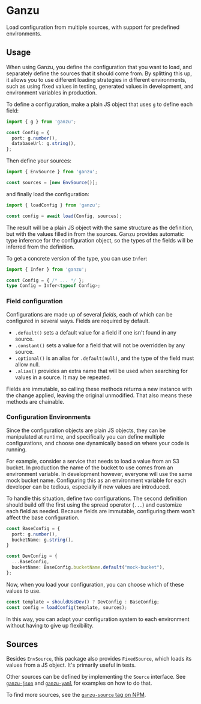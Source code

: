 # Ganzu

Load configuration from multiple sources, with support for predefined environments.

## Usage

When using Ganzu, you define the configuration that you want to load, and separately define the sources that it should come from. By splitting this up, it allows you to use different loading strategies in different environments, such as using fixed values in testing, generated values in development, and environment variables in production.

To define a configuration, make a plain JS object that uses `g` to define each field:

```ts
import { g } from 'ganzu';

const Config = {
  port: g.number(),
  databaseUrl: g.string(),
};
```

Then define your sources:

```ts
import { EnvSource } from 'ganzu';

const sources = [new EnvSource()];
```

and finally load the configuration:

```ts
import { loadConfig } from 'ganzu';

const config = await load(Config, sources);
```

The result will be a plain JS object with the same structure as the definition, but with the values filled in from the sources. Ganzu provides automatic type inference for the configuration object, so the types of the fields will be inferred from the definition.

To get a concrete version of the type, you can use `Infer`:

```ts
import { Infer } from 'ganzu';

const Config = { /* ... */ };
type Config = Infer<typeof Config>;
```

### Field configuration

Configurations are made up of several _fields_, each of which can be configured
in several ways. Fields are required by default.

- `.default()` sets a default value for a field if one isn't found in any source.
- `.constant()` sets a value for a field that will not be overridden by any source.
- `.optional()` is an alias for `.default(null)`, and the type of the field must allow null.
- `.alias()` provides an extra name that will be used when searching for values in a source. It may be repeated.

Fields are immutable, so calling these methods returns a new instance with the change applied, leaving the original unmodified. That also means these methods are chainable.

### Configuration Environments

Since the configuration objects are plain JS objects, they can be manipulated at runtime, and specifically you can define multiple configurations, and choose one dynamically based on where your code is running.

For example, consider a service that needs to load a value from an S3 bucket. In production the name of the bucket to use comes from an environment variable. In development however, everyone will use the same mock bucket name. Configuring this as an environment variable for each developer can be tedious, especially if new values are introduced.

To handle this situation, define two configurations. The second definition should build off the first using the spread operator (`...`) and customize each field as needed. Because fields are immutable, configuring them won't affect the base configuration.

```ts
const BaseConfig = {
  port: g.number(),
  bucketName: g.string(),
}

const DevConfig = {
  ...BaseConfig,
  bucketName: BaseConfig.bucketName.default("mock-bucket"),
};
```

Now, when you load your configuration, you can choose which of these values to use.

```js
const template = shouldUseDev() ? DevConfig : BaseConfig;
const config = loadConfig(template, sources);
```

In this way, you can adapt your configuration system to each environment without having to give up flexibility.

## Sources

Besides `EnvSource`, this package also provides `FixedSource`, which loads its values from a JS object. It's primarily useful in tests.

Other sources can be defined by implementing the `Source` interface. See [`ganzu-json`][json-src] and [`ganzu-yaml`][yaml-src] for examples on how to do that.

[json-src]: https://github.com/mythmon/ganzu/blob/main/pkgs/json/src/index.ts
[yaml-src]: https://github.com/mythmon/ganzu/blob/main/pkgs/yaml/src/index.ts

To find more sources, see the [`ganzu-source` tag on NPM](https://www.npmjs.com/search?q=keywords:ganzu).
